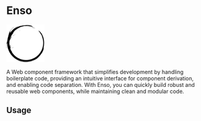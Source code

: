 # Enso 
<img src="docs/icon.svg" width="100">

A Web component framework that simplifies development by handling boilerplate code, providing an intuitive interface for component derivation, and enabling code separation. With Enso, you can quickly build robust and reusable web components, while maintaining clean and modular code.

## Usage
